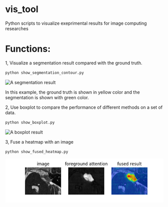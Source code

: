 # vis_tool
Python scripts to visualize exeprimental results for image computing researches

# Functions:
1, Visualize a segmentation result compared with the ground truth. 
```bash 
python show_segmentation_contour.py
```

![A segmentation result](./data/contour.png)

In this example, the ground truth is shown in yellow color and the segmentation is shown with green color.


2, Use boxplot to compare the performance of different methods on a set of data.
```bash 
python show_boxplot.py
```
![A boxplot result](./data/performance_boxplot.png)

3, Fuse a heatmap with an image
```bash 
python show_fused_heatmap.py
```
![A heatmap result](./data/img_vs_example.png)
